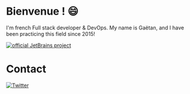 # Bienvenue ! 😄
I'm french Full stack developer & DevOps.
My name is Gaëtan, and I have been practicing this field since 2015!

[![official JetBrains project](http://jb.gg/badges/official.svg)](https://www.jetbrains.com/)

# Contact
[![Twitter](https://img.shields.io/badge/twitter-%231DA1F2.svg?&style=for-the-badge&logo=twitter&logoColor=white)](https://twitter.com/Gaetan_Off)
